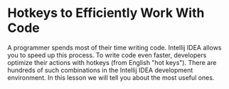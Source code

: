 # Hotkeys to Efficiently Work With Code

A programmer spends most of their time writing code. Intellij IDEA allows you to speed up this process. To write code even faster, developers optimize their actions with hotkeys (from English "hot keys"). There are hundreds of such combinations in the Intellij IDEA development environment. In this lesson we will tell you about the most useful ones.
